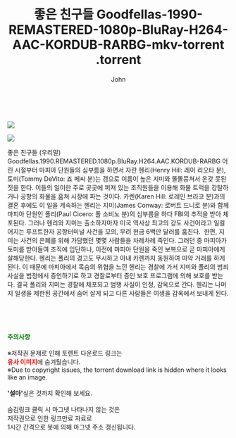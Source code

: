 ﻿---
layout: post
title:  "                   좋은 친구들 Goodfellas-1990-REMASTERED-1080p-BluRay-H264-AAC-KORDUB-RARBG-mkv-torrent                .torrent"
author: John
categories: [ 영화 ]
tags: [  ]
image: https://torrentrj57.com/uploadfile/full/344a9f57e32b58103ca30b3955b399865e21c324.jpg"/></p><p><img src="https://torrentrj57.com/uploadfile/full/cff1084320ba3575aca18cbfe30304582090a729.jpg 
description: "                   좋은 친구들 Goodfellas-1990-REMASTERED-1080p-BluRay-H264-AAC-KORDUB-RARBG-mkv-torrent                 torrent 정보 공유"
toc: true
toc_sticky: true
---

<br>
<p><img src="https://torrentrj57.com/uploadfile/full/344a9f57e32b58103ca30b3955b399865e21c324.jpg"/></p><p><img src="https://torrentrj57.com/uploadfile/full/cff1084320ba3575aca18cbfe30304582090a729.jpg"/></p>
 좋은 친구들 (우리말) Goodfellas.1990.REMASTERED.1080p.BluRay.H264.AAC.KORDUB-RARBG 어린 시절부터 마피아 단원들의 심부름을 하면서 자란 헨리(Henry Hill: 레이 리오타 분), 토미(Tommy DeVito: 죠 페씨 분)는 갱으로 이름이 높은 지미와 똘똘뭉쳐서 온갖 못된 짓을 한다. 이들의 일이란 주로 곳곳에 퍼져 있는 조직원들을 이용해 화물 트럭을 강탈하거나 공항의 화물을 훔쳐 시장에 파는 것이다. 카렌(Karen Hill: 로레인 브라코 분)과의 결혼 후에도 이 일을 계속하는 헨리는 지미(James Conway: 로버트 드니로 분)와 함께 마피아 단원인 폴리(Paul Cicero: 폴 소비노 분)의 심부름을 하다 FBI의 추적을 받아 체포된다. 그러나 헨리와 지미는 출소하자마자 미국 역사상 최고의 강도 사건이라고 일컬어지는 루프트한자 공항터미널 사건을 모의, 무려 현금 6백만 달러를 훔친다.  한편, 지미는 사건의 은폐를 위해 가담했던 몇몇 사람들을 차례차례 죽인다. 그러던 중 마피아가 토미를 받아들여 조직에 입단하나, 이전에 마피아 단원을 죽인 보복으로 곧 마피아에게 살해당한다. 헨리는 폴리의 경고도 무시하고 아내 카렌까지 동원하여 마약 거래를 하게 된다. 이 때문에 마피아에서 목숨의 위협을 느낀 헨리는 경찰에 가서 지미와 폴리의 범죄 사실을 법정에서 증언하기로 하고 경찰로부터 증인 보호 프로그램에 의해 보호를 받는다. 결국 폴리와 지미는 경찰에 체포되고 범행 사실이 인정, 감옥으로 간다. 헨리는 나머지 일생을 제한된 공간에서 숨어 살게 되고 다른 사람들은 여생을 감옥에서 보내게 된다. 
    
<br><br><br>
<p data-ke-size="size16"><b><span style="color: green;">주의사항</span></b><br /><br />※저작권 문제로 인해 토렌트 다운로드 링크는<br /><b><span style="color: red;">유사 이미지</span></b>에 숨겨뒀습니다.<br />※Due to copyright issues, the torrent download link is hidden where it looks like an image.<br /><br /><b>'설마'</b>싶은 것까지 확인해 보세요.<br /><br />숨김링크 클릭 시 마그넷 나타나지 않는 것은<br />저작권으로 인한 링크만료 자료로<br />1시간 간격으로 봇에 의해 마그넷 주소 갱신됩니다.</p>
